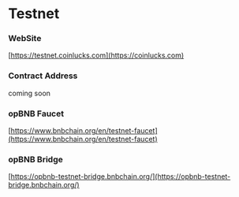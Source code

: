 # Testnet

### WebSite

[https://testnet.coinlucks.com](https://coinlucks.com)

### Contract Address

coming soon

### opBNB Faucet

[https://www.bnbchain.org/en/testnet-faucet](https://www.bnbchain.org/en/testnet-faucet)

### opBNB Bridge

[https://opbnb-testnet-bridge.bnbchain.org/](https://opbnb-testnet-bridge.bnbchain.org/)
